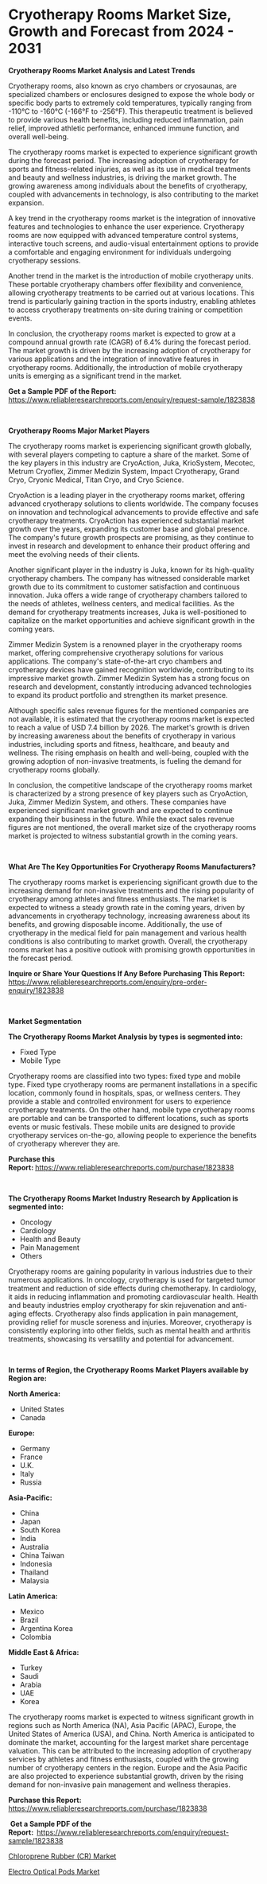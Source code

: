 <p><h1>Cryotherapy Rooms Market Size, Growth and Forecast from 2024 - 2031</h1></p><p><strong>Cryotherapy Rooms Market Analysis and Latest Trends</strong></p>
<p><p>Cryotherapy rooms, also known as cryo chambers or cryosaunas, are specialized chambers or enclosures designed to expose the whole body or specific body parts to extremely cold temperatures, typically ranging from -110°C to -160°C (-166°F to -256°F). This therapeutic treatment is believed to provide various health benefits, including reduced inflammation, pain relief, improved athletic performance, enhanced immune function, and overall well-being.</p><p>The cryotherapy rooms market is expected to experience significant growth during the forecast period. The increasing adoption of cryotherapy for sports and fitness-related injuries, as well as its use in medical treatments and beauty and wellness industries, is driving the market growth. The growing awareness among individuals about the benefits of cryotherapy, coupled with advancements in technology, is also contributing to the market expansion.</p><p>A key trend in the cryotherapy rooms market is the integration of innovative features and technologies to enhance the user experience. Cryotherapy rooms are now equipped with advanced temperature control systems, interactive touch screens, and audio-visual entertainment options to provide a comfortable and engaging environment for individuals undergoing cryotherapy sessions.</p><p>Another trend in the market is the introduction of mobile cryotherapy units. These portable cryotherapy chambers offer flexibility and convenience, allowing cryotherapy treatments to be carried out at various locations. This trend is particularly gaining traction in the sports industry, enabling athletes to access cryotherapy treatments on-site during training or competition events.</p><p>In conclusion, the cryotherapy rooms market is expected to grow at a compound annual growth rate (CAGR) of 6.4% during the forecast period. The market growth is driven by the increasing adoption of cryotherapy for various applications and the integration of innovative features in cryotherapy rooms. Additionally, the introduction of mobile cryotherapy units is emerging as a significant trend in the market.</p></p>
<p><strong>Get a Sample PDF of the Report:&nbsp;</strong> <a href="https://www.reliableresearchreports.com/enquiry/request-sample/1823838">https://www.reliableresearchreports.com/enquiry/request-sample/1823838</a></p>
<p>&nbsp;</p>
<p><strong>Cryotherapy Rooms Major Market Players</strong></p>
<p><p>The cryotherapy rooms market is experiencing significant growth globally, with several players competing to capture a share of the market. Some of the key players in this industry are CryoAction, Juka, KrioSystem, Mecotec, Metrum Cryoflex, Zimmer Medizin System, Impact Cryotherapy, Grand Cryo, Cryonic Medical, Titan Cryo, and Cryo Science.</p><p>CryoAction is a leading player in the cryotherapy rooms market, offering advanced cryotherapy solutions to clients worldwide. The company focuses on innovation and technological advancements to provide effective and safe cryotherapy treatments. CryoAction has experienced substantial market growth over the years, expanding its customer base and global presence. The company's future growth prospects are promising, as they continue to invest in research and development to enhance their product offering and meet the evolving needs of their clients.</p><p>Another significant player in the industry is Juka, known for its high-quality cryotherapy chambers. The company has witnessed considerable market growth due to its commitment to customer satisfaction and continuous innovation. Juka offers a wide range of cryotherapy chambers tailored to the needs of athletes, wellness centers, and medical facilities. As the demand for cryotherapy treatments increases, Juka is well-positioned to capitalize on the market opportunities and achieve significant growth in the coming years.</p><p>Zimmer Medizin System is a renowned player in the cryotherapy rooms market, offering comprehensive cryotherapy solutions for various applications. The company's state-of-the-art cryo chambers and cryotherapy devices have gained recognition worldwide, contributing to its impressive market growth. Zimmer Medizin System has a strong focus on research and development, constantly introducing advanced technologies to expand its product portfolio and strengthen its market presence.</p><p>Although specific sales revenue figures for the mentioned companies are not available, it is estimated that the cryotherapy rooms market is expected to reach a value of USD 7.4 billion by 2026. The market's growth is driven by increasing awareness about the benefits of cryotherapy in various industries, including sports and fitness, healthcare, and beauty and wellness. The rising emphasis on health and well-being, coupled with the growing adoption of non-invasive treatments, is fueling the demand for cryotherapy rooms globally.</p><p>In conclusion, the competitive landscape of the cryotherapy rooms market is characterized by a strong presence of key players such as CryoAction, Juka, Zimmer Medizin System, and others. These companies have experienced significant market growth and are expected to continue expanding their business in the future. While the exact sales revenue figures are not mentioned, the overall market size of the cryotherapy rooms market is projected to witness substantial growth in the coming years.</p></p>
<p>&nbsp;</p>
<p><strong>What Are The Key Opportunities For Cryotherapy Rooms Manufacturers?</strong></p>
<p><p>The cryotherapy rooms market is experiencing significant growth due to the increasing demand for non-invasive treatments and the rising popularity of cryotherapy among athletes and fitness enthusiasts. The market is expected to witness a steady growth rate in the coming years, driven by advancements in cryotherapy technology, increasing awareness about its benefits, and growing disposable income. Additionally, the use of cryotherapy in the medical field for pain management and various health conditions is also contributing to market growth. Overall, the cryotherapy rooms market has a positive outlook with promising growth opportunities in the forecast period.</p></p>
<p><strong>Inquire or Share Your Questions If Any Before Purchasing This Report:</strong> <a href="https://www.reliableresearchreports.com/enquiry/pre-order-enquiry/1823838">https://www.reliableresearchreports.com/enquiry/pre-order-enquiry/1823838</a></p>
<p>&nbsp;</p>
<p><strong>Market Segmentation</strong></p>
<p><strong>The Cryotherapy Rooms Market Analysis by types is segmented into:</strong></p>
<p><ul><li>Fixed Type</li><li>Mobile Type</li></ul></p>
<p><p>Cryotherapy rooms are classified into two types: fixed type and mobile type. Fixed type cryotherapy rooms are permanent installations in a specific location, commonly found in hospitals, spas, or wellness centers. They provide a stable and controlled environment for users to experience cryotherapy treatments. On the other hand, mobile type cryotherapy rooms are portable and can be transported to different locations, such as sports events or music festivals. These mobile units are designed to provide cryotherapy services on-the-go, allowing people to experience the benefits of cryotherapy wherever they are.</p></p>
<p><strong>Purchase this Report:&nbsp;</strong><a href="https://www.reliableresearchreports.com/purchase/1823838">https://www.reliableresearchreports.com/purchase/1823838</a></p>
<p>&nbsp;</p>
<p><strong>The Cryotherapy Rooms Market Industry Research by Application is segmented into:</strong></p>
<p><ul><li>Oncology</li><li>Cardiology</li><li>Health and Beauty</li><li>Pain Management</li><li>Others</li></ul></p>
<p><p>Cryotherapy rooms are gaining popularity in various industries due to their numerous applications. In oncology, cryotherapy is used for targeted tumor treatment and reduction of side effects during chemotherapy. In cardiology, it aids in reducing inflammation and promoting cardiovascular health. Health and beauty industries employ cryotherapy for skin rejuvenation and anti-aging effects. Cryotherapy also finds application in pain management, providing relief for muscle soreness and injuries. Moreover, cryotherapy is consistently exploring into other fields, such as mental health and arthritis treatments, showcasing its versatility and potential for advancement.</p></p>
<p>&nbsp;</p>
<p><strong>In terms of Region, the Cryotherapy Rooms Market Players available by Region are:</strong></p>
<p>
    <p> <strong> North America: </strong>
        <ul>
            <li>United States</li>
            <li>Canada</li>
        </ul>
        </p> 
    <p> <strong> Europe: </strong>
        <ul>
            <li>Germany</li>
            <li>France</li>
            <li>U.K.</li>
            <li>Italy</li>
            <li>Russia</li>
        </ul>
        </p> 
    <p> <strong> Asia-Pacific: </strong>
        <ul>
            <li>China</li>
            <li>Japan</li>
            <li>South Korea</li>
            <li>India</li>
            <li>Australia</li>
            <li>China Taiwan</li>
            <li>Indonesia</li>
            <li>Thailand</li>
            <li>Malaysia</li>
        </ul>
        </p> 
    <p> <strong> Latin America: </strong>
        <ul>
            <li>Mexico</li>
            <li>Brazil</li>
            <li>Argentina Korea</li>
            <li>Colombia</li>
        </ul>
        </p> 
    <p> <strong> Middle East & Africa: </strong>
        <ul>
            <li>Turkey</li>
            <li>Saudi</li>
            <li>Arabia</li>
            <li>UAE</li>
            <li>Korea</li>
        </ul>
    </p>
    </p>
<p><p>The cryotherapy rooms market is expected to witness significant growth in regions such as North America (NA), Asia Pacific (APAC), Europe, the United States of America (USA), and China. North America is anticipated to dominate the market, accounting for the largest market share percentage valuation. This can be attributed to the increasing adoption of cryotherapy services by athletes and fitness enthusiasts, coupled with the growing number of cryotherapy centers in the region. Europe and the Asia Pacific are also projected to experience substantial growth, driven by the rising demand for non-invasive pain management and wellness therapies.</p></p>
<p><strong>Purchase this Report: </strong><a href="https://www.reliableresearchreports.com/purchase/1823838">https://www.reliableresearchreports.com/purchase/1823838</a></p>
<p>&nbsp;<strong>Get a Sample PDF of the Report:&nbsp;&nbsp;</strong><a href="https://www.reliableresearchreports.com/enquiry/request-sample/1823838">https://www.reliableresearchreports.com/enquiry/request-sample/1823838</a></p>
<p><strong></strong></p>
<p><p><a href="https://www.linkedin.com/pulse/chloroprene-rubber-cr-market-size-examines-its-scope-primary-6twje?trackingId=Hj1KJVWHTuJEW7SV7yQR3Q%3D%3D">Chloroprene Rubber (CR) Market</a></p><p><a href="https://www.linkedin.com/pulse/electro-optical-pods-market-centers-aspects-growth-share-tvwme?trackingId=2w%2FDEdgppgHm45dnqO51oQ%3D%3D">Electro Optical Pods Market</a></p></p>